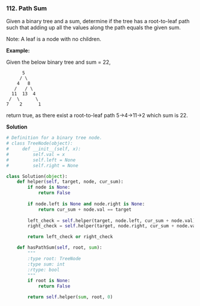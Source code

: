 ### 112. Path Sum

Given a binary tree and a sum, determine if the tree has a root-to-leaf path such that adding up all the values along the path equals the given sum.

Note: A leaf is a node with no children.

**Example:**

Given the below binary tree and sum = 22,
```
      5
     / \
    4   8
   /   / \
  11  13  4
 /  \      \
7    2      1
```
return true, as there exist a root-to-leaf path 5->4->11->2 which sum is 22.

**Solution**
```Python
# Definition for a binary tree node.
# class TreeNode(object):
#     def __init__(self, x):
#         self.val = x
#         self.left = None
#         self.right = None

class Solution(object):
    def helper(self, target, node, cur_sum):
        if node is None:
            return False
        
        if node.left is None and node.right is None:
            return cur_sum + node.val == target
        
        left_check = self.helper(target, node.left, cur_sum + node.val)
        right_check = self.helper(target, node.right, cur_sum + node.val)

        return left_check or right_check

    def hasPathSum(self, root, sum):
        """
        :type root: TreeNode
        :type sum: int
        :rtype: bool
        """
        if root is None:
            return False

        return self.helper(sum, root, 0)
```